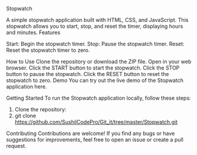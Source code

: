 Stopwatch


A simple stopwatch application built with HTML, CSS, and JavaScript. This stopwatch allows you to start, stop, and reset the timer, displaying hours and minutes.
Features

Start: Begin the stopwatch timer.
Stop: Pause the stopwatch timer.
Reset: Reset the stopwatch timer to zero.

How to Use
Clone the repository or download the ZIP file.
Open  in your web browser.
Click the START button to start the stopwatch.
Click the STOP button to pause the stopwatch.
Click the RESET button to reset the stopwatch to zero.
Demo
You can try out the live demo of the Stopwatch application here.

Getting Started
To run the Stopwatch application locally, follow these steps:
1. Clone the repository:
2. git clone https://github.com/SushilCodePro/Git_it/tree/master/Stopwatch.git

Contributing
Contributions are welcome! If you find any bugs or have suggestions for improvements, feel free to open an issue or create a pull request.
